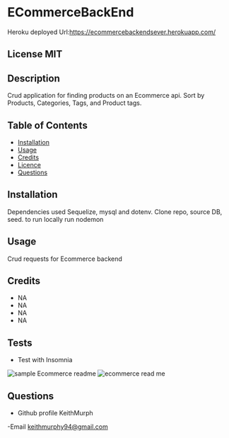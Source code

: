 # ECommerceBackEnd

Heroku deployed Url:https://ecommercebackendsever.herokuapp.com/

## License  MIT


 ## Description
 Crud application for finding products on an Ecommerce api. Sort by Products, Categories, Tags, and Product tags.

 ## Table of Contents
 - [Installation](#howToInstall)
 - [Usage](#usage)
 - [Credits](#credits)
 - [Licence](#license)
 - [Questions](#questions)

 ## Installation
 Dependencies used Sequelize, mysql and dotenv. Clone repo, source DB, seed. to run locally run nodemon

 ## Usage
 Crud requests for Ecommerce backend
    
   

 ## Credits
- NA
- NA
- NA
- NA


 ## Tests

 - Test with Insomnia

![sample Ecommerce readme](https://user-images.githubusercontent.com/85463607/127715560-c89463a7-3d7b-486b-9d0b-9a79f425a357.png)
![ecommerce read  me](https://user-images.githubusercontent.com/85463607/127715569-122c0140-7380-4aa4-a1fe-e30b349677eb.png)


 ## Questions

 - Github profile
  KeithMurph

  -Email
  keithmurphy94@gmail.com
